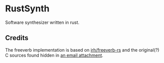 # RustSynth

Software synthesizer written in rust.

## Credits

The freeverb implementation is based on
[irh/freeverb-rs](https://github.com/irh/freeverb-rs)
and the original(?) C sources found hidden in
[an email attachment](https://music.columbia.edu/pipermail/music-dsp/2001-October/045433.html).
